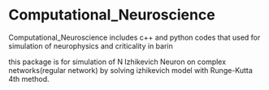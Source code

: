 # Computational_Neuroscience
Computational_Neuroscience includes c++ and python codes that used for simulation of neurophysics and criticality in barin

this package is for simulation of N Izhikevich Neuron on complex networks(regular network) by solving izhikevich model with Runge-Kutta 4th method.
